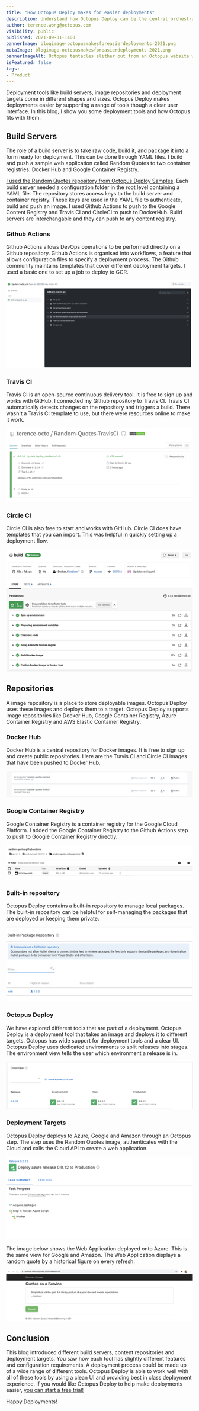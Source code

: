 ```yaml
---
title: "How Octopus Deploy makes for easier deployments"
description: Understand how Octopus Deploy can be the central orchestrator for a range of cloud services
author: terence.wong@octopus.com
visibility: public
published: 2021-09-01-1400
bannerImage: blogimage-octopusmakesforeasierdeployments-2021.png
metaImage: blogimage-octopusmakesforeasierdeployments-2021.png
bannerImageAlt: Octopus tentacles slither out from an Octopus website window. Each tentacle holds a logo: Docker, AWS, GCP and CircleCI.
isFeatured: false
tags:
- Product
---
```


Deployment tools like build servers, image repositories and deployment targets come in different shapes and sizes. Octopus Deploy makes deployments easier by supporting a range of tools though a clear user interface. In this blog, I show you some deployment tools and how Octopus fits with them.

## Build Servers

The role of a build server is to take raw code, build it, and package it into a form ready for deployment. This can be done through YAML files. I build and push a sample web application called Random Quotes to two container registries: Docker Hub and Google Container Registry.

[I used the Random Quotes repository from Octopus Deploy Samples](https://github.com/OctopusSamples/RandomQuotes-JS). Each build server needed a configuration folder in the root level containing a YAML  file. The repository stores access keys to the build server and container registry. These keys are used in the YAML file to authenticate, build and push an image. I used Github Actions to push to the Google Content Registry and Travis CI and CircleCI to push to DockerHub. Build servers are interchangable and they can push to any content registry.

### Github Actions

Github Actions allows DevOps operations to be performed directly on a Github repository. Github Actions is organised into workflows, a feature that allows configuration files to specify a deployment process. The Github community maintains templates that cover different deployment targets. I used a basic one to set up a job to deploy to GCR.

![Github Actions Success](github-actions-success.png "width=500")

### Travis CI

Travis CI is an open-source continuous delivery tool. It is free to sign up and works with GitHub. I connected my Github repository to Travis CI. Travis CI automatically detects changes on the repository and triggers a build. There wasn't a Travis CI template to use, but there were resources online to make it work.

![TravisCI Success](travisci-success.png "width=500")

### Circle CI

Circle CI is also free to start and works with GitHub. Circle CI does have templates that you can import. This was helpful in quickly setting up a deployment flow.

![CircleCI Success](circleci-success.png "width=500")

## Repositories

A image repository is a place to store deployable images. Octopus Deploy uses these images and deploys them to a target. Octopus Deploy supports image repositories like Docker Hub, Google Container Registry, Azure Container Registry and AWS Elastic Container Registry.

### Docker Hub

Docker Hub is a central repository for Docker images. It is free to sign up and create public repositories. Here are the Travis CI and Circle CI images that have been pushed to Docker Hub.  

![Docker Hub](dockerhub.png "width=500")

### Google Container Registry

Google Container Registry is a container registry for the Google Cloud Platform. I added the Google Container Registry to the Github Actions step to push to Google Container Registry directly.

![GCR](gcr.png "width=500")

### Built-in repository

Octopus Deploy contains a built-in repository to manage local packages. The built-in repository can be helpful for self-managing the packages that are deployed or keeping them private.

![Built-in Repository](built-in-repository.png "width=500")

### Octopus Deploy

We have explored different tools that are part of a deployment. Octopus Deploy is a deployment tool that takes an image and deploys it to different targets. Octopus has wide support for deployment tools and a clear UI. Octopus Deploy uses dedicated environments to split releases into stages. The environment view tells the user which environment a release is in.

![Octopus UI](octopus-ui.png "width=500")

### Deployment Targets

Octopus Deploy deploys to Azure, Google and Amazon through an Octopus step. The step uses the Random Quotes image, authenticates with the Cloud and calls the Cloud API to create a web application.

![Azure Release](azure-release.png "width=500")

The image below shows the Web Application deployed onto Azure. This is the same view for Google and Amazon. The Web Application displays a random quote by a historical figure on every refresh.

![Azure Website](azure-site.png "width=500")

## Conclusion

This blog introduced different build servers, content repositories and deployment targets. You saw how each tool has slightly different features and configuration requirements. A deployment process could be made up of a wide range of different tools. Octopus Deploy is able to work well with all of these tools by using a clean UI and providing best in class deployment experience. If you would like Octopus Deploy to help make deployments easier, [you can start a free trial!](https://octopus.com/start)

Happy Deployments!
